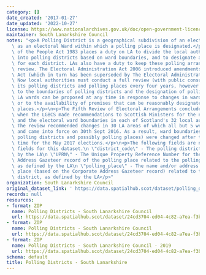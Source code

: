 ```yaml
---
category: []
date_created: '2017-01-27'
date_updated: '2022-10-27'
license: https://www.nationalarchives.gov.uk/doc/open-government-licence/version/3/
maintainer: South Lanarkshire Council
notes: "<p>A Polling District is a geographical subdivision of an electoral area such\
  \ as an electoral Ward within which a polling place is designated.</p>\n<p>The Representation\
  \ of the People Act 1983 places a duty on LA to divide the local authority area\
  \ into polling districts based on ward boundaries, and to designate a polling place\
  \ for each district. LAs also have a duty to keep these polling arrangements under\
  \ review. The Electoral Administration Act 2006 introduced amendments to the 1983\
  \ Act (which in turn has been superseded by The Electoral Administration Act 2013).\
  \ Now local authorities must conduct a full review (with public consultation) of\
  \ its polling districts and polling places every four years, however adjustments\
  \ to the boundaries of polling districts and the designation of polling places within\
  \ LA wards can be proposed at any time in response to changes in ward boundaries\
  \ or to the availability of premises that can be reasonably designated as polling\
  \ places.</p>\n<p>The Fifth Review of Electoral Arrangements concluded in May 2016\
  \ when the LGBCS made recommendations to Scottish Ministers for the number of Councillors\
  \ and the electoral ward boundaries in each of Scotland's 32 local authorities.\
  \ The review recommended changes in 30 LA areas of which all but 5 were accepted\
  \ and came into force on 30th Sept 2016. As a result, ward boundaries (and therefore\
  \ polling districts and possibly polling places) were changed after this date in\
  \ time for the May 2017 elections.</p>\n<p>The following fields are now MANDATORY\
  \ fields for this dataset.\n \"district_code\" - The polling district code, as defined\
  \ by the LA\n \"UPRN\" - The Unique Property Reference Number for the Corporate\
  \ Address Gazeteer record of the polling place related to the polling district,\
  \ as defined by the LA\n \"polling_place\" - The name and/or address of the polling\
  \ place (based on the Corporate Address Gazeteer record) related to the polling\
  \ district, as defined by the LA</p>"
organization: South Lanarkshire Council
original_dataset_link: ' https://data.spatialhub.scot/dataset/polling_districts-sl'
records: null
resources:
- format: ZIP
  name: Polling Districts - South Lanarkshire Council
  url: https://data.spatialhub.scot/dataset/24cd3704-ed04-4c82-a7ea-f3bfa2cb0dde/resource/3c87f2b7-39eb-45ed-8b30-7b4ee389d586/download/pdistrictsslc17032017.zip
- format: ZIP
  name: Polling Districts - South Lanarkshire Council
  url: https://data.spatialhub.scot/dataset/24cd3704-ed04-4c82-a7ea-f3bfa2cb0dde/resource/c3e258c5-e624-4106-8c1d-c4ea8700089e/download/pdistrictsslc17032017.zip
- format: ZIP
  name: Polling Districts - South Lanarkshire Council - 2019
  url: https://data.spatialhub.scot/dataset/24cd3704-ed04-4c82-a7ea-f3bfa2cb0dde/resource/883ba05c-1220-4719-92c6-781b08031437/download/pd_2019v1_region.zip
schema: default
title: Polling Districts - South Lanarkshire
---
```

